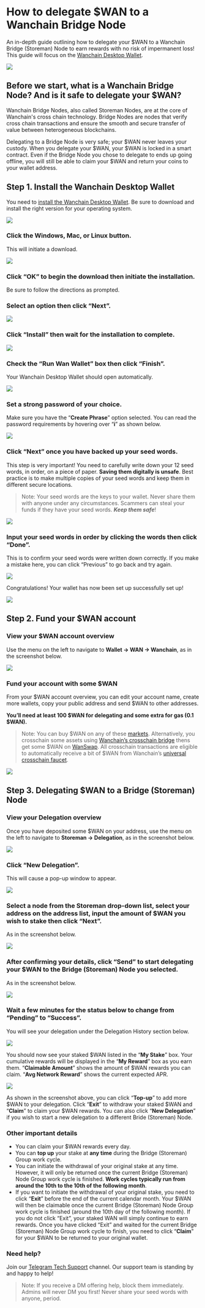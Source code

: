 # How to delegate $WAN to a Wanchain Bridge Node

An in-depth guide outlining how to delegate your $WAN to a Wanchain Bridge (Storeman) Node to earn rewards with no risk of impermanent loss! This guide will focus on the [Wanchain Desktop Wallet](https://www.wanchain.org/wanwallet).

![](https://miro.medium.com/max/1400/1*QtSz90QrKkET2Sf6sx2g3Q.png)

## Before we start, what is a Wanchain Bridge Node? And is it safe to delegate your $WAN?

Wanchain Bridge Nodes, also called Storeman Nodes, are at the core of Wanchain's cross chain technology. Bridge Nodes are nodes that verify cross chain transactions and ensure the smooth and secure transfer of value between heterogeneous blockchains.

Delegating to a Bridge Node is very safe; your $WAN never leaves your custody. When you delegate your $WAN, your $WAN is locked in a smart contract. Even if the Bridge Node you chose to delegate to ends up going offline, you will still be able to claim your $WAN and return your coins to your wallet address.

## Step 1. Install the Wanchain Desktop Wallet

You need to [install the Wanchain Desktop Wallet](https://www.wanchain.org/wanwallet). Be sure to download and install the right version for your operating system.

![](https://miro.medium.com/max/1400/1*8dPBG1ISANr4pEckHRfK-g.png)

### Click the Windows, Mac, or Linux button.

This will initiate a download.

![](https://miro.medium.com/max/1400/1*NiOShfTRJQC0lZOBq0Juhw.png)

### Click “OK” to begin the download then initiate the installation.

Be sure to follow the directions as prompted.

### Select an option then click “Next”.

![](https://miro.medium.com/max/1012/1*jB8IIkjj9IKmqcPJ3IoVxw.png)

### Click “Install” then wait for the installation to complete.

![](https://miro.medium.com/max/1024/1*oEQavhB4lcrjVJ8Y8MXnzg.png)

### Check the “Run Wan Wallet” box then click “Finish”.

Your Wanchain Desktop Wallet should open automatically.

![](https://miro.medium.com/max/1016/1*Lr9-7xLC8lyrJVCembxF6g.png)

### Set a strong password of your choice.

Make sure you have the “**Create Phrase**” option selected. You can read the password requirements by hovering over “**i**” as shown below.

![](https://miro.medium.com/max/1400/1*cSDJthxL_Ki4typ1axCxbQ.png)

### Click “Next” once you have backed up your seed words.

This step is very important! You need to carefully write down your 12 seed words, in order, on a piece of paper. **Saving them digitally is unsafe**. Best practice is to make multiple copies of your seed words and keep them in different secure locations.

> Note: Your seed words are the keys to your wallet. Never share them with anyone under any circumstances. Scammers can steal your funds if they have your seed words. _**Keep them safe**_!

![](https://miro.medium.com/max/1400/1*XvLCELYkovujZTVy5v0sGg.png)

### Input your seed words in order by clicking the words then click “Done”.

This is to confirm your seed words were written down correctly. If you make a mistake here, you can click “Previous” to go back and try again.

![](https://miro.medium.com/max/1400/1*VFjbZg1Wu6zCBiiMCPf3PA.png)

Congratulations! Your wallet has now been set up successfully set up!

![](https://miro.medium.com/max/1400/1*E0imHg1oa00DL_dPA1p8pQ.png)

## Step 2. Fund your $WAN account

### View your $WAN account overview

Use the menu on the left to navigate to **Wallet → WAN → Wanchain**, as in the screenshot below.

![](https://miro.medium.com/max/1400/1*C2amvB_Gt19IJuy1Nl43Hw.png)

### Fund your account with some $WAN

From your $WAN account overview, you can edit your account name, create more wallets, copy your public address and send $WAN to other addresses.

**You’ll need at least 100 $WAN for delegating and some extra for gas (0.1 $WAN).**

> Note: You can buy $WAN on any of these [markets](https://coinmarketcap.com/currencies/wanchain/markets/). Alternatively, you crosschain some assets using [Wanchain’s crosschain bridge](https://bridge.wanchain.org/#/) thens get some $WAN on [WanSwap](https://www.wanswap.finance/#/swap). All crosschain transactions are eligible to automatically receive a bit of $WAN from Wanchain’s [universal crosschain faucet](https://medium.com/wanchain-foundation/interoperable-defi-made-easy-wan-cross-chain-faucet-now-supports-all-tokens-e68be483739).

![](https://miro.medium.com/max/1400/1*ZLzcuqhr76Nmo4mWxt7N1w.png)

## Step 3. Delegating $WAN to a Bridge (Storeman) Node

### View your Delegation overview

Once you have deposited some $WAN on your address, use the menu on the left to navigate to **Storeman → Delegation**, as in the screenshot below.

![](https://miro.medium.com/max/1400/1*e3OssWmfk2jjHljC4FW7AQ.png)

### Click “New Delegation”.

This will cause a pop-up window to appear.

![](https://miro.medium.com/max/1400/1*OzCnidajN0xjKPn0diBTXQ.png)

### Select a node from the Storeman drop-down list, select your address on the address list, input the amount of $WAN you wish to stake then click “Next”.

As in the screenshot below.

![](https://miro.medium.com/max/1400/1*nKs2YCM9V8LP-FZ_FLZR1Q.png)

### After confirming your details, click “Send” to start delegating your $WAN to the Bridge (Storeman) Node you selected.

As in the screenshot below.

![](https://miro.medium.com/max/1400/1*lhpuhfSURfaivvouLkHvCQ.png)

### Wait a few minutes for the status below to change from “Pending” to “Success”.

You will see your delegation under the Delegation History section below.

![](https://miro.medium.com/max/1400/1*nbq3AHob2YUR8aHauQ4_zA.png)

You should now see your staked $WAN listed in the “**My Stake**” box. Your cumulative rewards will be displayed in the “**My Reward**” box as you earn them. “**Claimable Amount**” shows the amount of $WAN rewards you can claim. “**Avg Network Reward**” shows the current expected APR.

![](https://miro.medium.com/max/1400/1*pL3PH_GxRBqk3MI6Cz9R4A.png)

As shown in the screenshot above, you can click “**Top-up**” to add more $WAN to your delegation. Click “**Exit**” to withdraw your staked $WAN and “**Claim**” to claim your $WAN rewards. You can also click “**New Delegation**” if you wish to start a new delegation to a different Bride (Storeman) Node.

### Other important details

- You can claim your $WAN rewards every day.
- You can **top up** your stake at **any time** during the Bridge (Storeman) Group work cycle.
- You can initiate the withdrawal of your original stake at any time. However, it will only be returned once the current Bridge (Storeman) Node Group work cycle is finished. **Work cycles typically run from around the 10th to the 10th of the following month**.
- If you want to initiate the withdrawal of your original stake, you need to click “**Exit**” before the end of the current calendar month. Your $WAN will then be claimable once the current Bridge (Storeman) Node Group work cycle is finished (around the 10th day of the following month). If you do not click “Exit”, your staked WAN will simply continue to earn rewards.
Once you have clicked “Exit” and waited for the current Bridge (Storeman) Node Group work cycle to finish, you need to click “**Claim**” for your $WAN to be returned to your original wallet.

### Need help?

Join our [Telegram Tech Support](https://t.me/WanchainSupport) channel. Our support team is standing by and happy to help!

> Note: If you receive a DM offering help, block them immediately. Admins will never DM you first! Never share your seed words with anyone, period.
